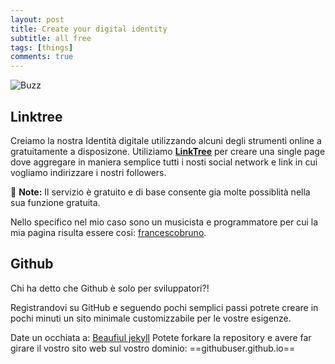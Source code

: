 ```yaml
---
layout: post
title: Create your digital identity
subtitle: all free
tags: [things]
comments: true
---
```


![Buzz](https://media.makeameme.org/created/codes-codes.jpg)

## Linktree

Creiamo la nostra Identità digitale utilizzando alcuni degli strumenti online a gratuitamente a disposizone.
Utiliziamo **[LinkTree](https://linktr.ee/)** per creare una single page dove aggregare in maniera semplice 
tutti i nosti social network e link in cui vogliamo indirizzare i nostri followers.

:memo: **Note:** Il servizio è gratuito e di base consente gia molte possiblità nella sua funzione gratuita.

Nello specifico nel mio caso sono un musicista e programmatore per cui la mia pagina risulta essere cosi:
[francescobruno](https://linktr.ee/francescobruno).

## Github

Chi ha detto che Github è solo per sviluppatori?!

Registrandovi su GitHub e seguendo pochi semplici passi potrete creare in pochi minuti un sito minimale
customizzabile per le vostre esigenze.

Date un occhiata a: [Beaufiul jekyll](https://beautifuljekyll.com/)
Potete forkare la repository e avere far girare il vostro sito web sul vostro dominio: ==githubuser.github.io==


